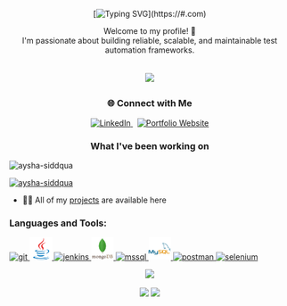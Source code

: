 <!-- My Profile README -->
<div align="center">
 
[![Typing SVG](https://readme-typing-svg.herokuapp.com?size=32&duration=4000&color=34385e&center=true&width=1000&lines=Hi+there,+I'm+Aysha+Siddqua...;I'm+a+QA+Automation+Engineer+at+Kroger...;Thank+you+so+much+for+visiting+My+Profile...)](https://#.com)
<p align="center">
  Welcome to my profile! 🚀<br>
  I'm passionate about building reliable, scalable, and maintainable test automation frameworks.
</p>

<h2 align="center">
  <a href="#"><img src="https://readme-typing-svg.herokuapp.com?lines=QA%20Analyst;QA%20Automation%20Engineer;Test%20Automation%20Expert;&center=true&color=98acf2&width=600&height=50"></a>
</h2>
</div>

<h3 align="center">🌐 Connect with Me</h3> <p align="center"> <a href="https://www.linkedin.com/in/aysha-siddqua-" target="_blank" title="LinkedIn"> <img src="https://img.shields.io/badge/LinkedIn-blue?style=for-the-badge&logo=linkedin" alt="LinkedIn"> </a> &nbsp; <a href="https://im-ahmed-hasan.github.io/ahmed-hasan-website/" target="_blank" title="Portfolio Website"> <img src="https://img.shields.io/badge/Portfolio-Website-informational?style=for-the-badge&logo=google-chrome" alt="Portfolio Website"> </a> </p>

<h3 align="center">What I've been working on</h3>

<p align="left"> <img src="https://komarev.com/ghpvc/?username=aysha-siddqua&label=Profile%20views&color=0e75b6&style=flat" alt="aysha-siddqua" /> </p>

<p align="left"> <a href="https://github.com/ryo-ma/github-profile-trophy"><img src="https://github-profile-trophy.vercel.app/?username=aysha-siddqua" alt="aysha-siddqua" /></a> </p>

- 👨‍💻 All of my [projects](https://github.com/aysha-siddqua?tab=repositories) are available here

<h3 align="left">Languages and Tools:</h3>
<p align="left"> <a href="https://git-scm.com/" target="_blank" rel="noreferrer"> <img src="https://www.vectorlogo.zone/logos/git-scm/git-scm-icon.svg" alt="git" width="40" height="40"/> </a> <a href="https://www.java.com" target="_blank" rel="noreferrer"> <img src="https://raw.githubusercontent.com/devicons/devicon/master/icons/java/java-original.svg" alt="java" width="40" height="40"/> </a> <a href="https://www.jenkins.io" target="_blank" rel="noreferrer"> <img src="https://www.vectorlogo.zone/logos/jenkins/jenkins-icon.svg" alt="jenkins" width="40" height="40"/> </a> <a href="https://www.mongodb.com/" target="_blank" rel="noreferrer"> <img src="https://raw.githubusercontent.com/devicons/devicon/master/icons/mongodb/mongodb-original-wordmark.svg" alt="mongodb" width="40" height="40"/> </a> <a href="https://www.microsoft.com/en-us/sql-server" target="_blank" rel="noreferrer"> <img src="https://www.svgrepo.com/show/303229/microsoft-sql-server-logo.svg" alt="mssql" width="40" height="40"/> </a> <a href="https://www.mysql.com/" target="_blank" rel="noreferrer"> <img src="https://raw.githubusercontent.com/devicons/devicon/master/icons/mysql/mysql-original-wordmark.svg" alt="mysql" width="40" height="40"/> </a> <a href="https://postman.com" target="_blank" rel="noreferrer"> <img src="https://www.vectorlogo.zone/logos/getpostman/getpostman-icon.svg" alt="postman" width="40" height="40"/> </a> <a href="https://www.selenium.dev" target="_blank" rel="noreferrer"> <img src="https://raw.githubusercontent.com/detain/svg-logos/780f25886640cef088af994181646db2f6b1a3f8/svg/selenium-logo.svg" alt="selenium" width="40" height="40"/> </a> </p>

<p align="center">
  <img src="https://img.shields.io/badge/My%20GitHub%20Stats-1F222E?style=for-the-badge&logo=github&logoColor=white&labelColor=1F222E&color=1F222E" />
</p>

<p align="center">
  <img width="395px" src="https://github-readme-stats.vercel.app/api?username=naveenanimation20&count_private=true&show_icons=true&&custom_title=Aysha%20Siddqua's%20GitHub%20Stats&hide_border=true&bg_color=1F222E" />
  <img width="420px" src="https://github-readme-streak-stats.herokuapp.com?user=ahmed-hasan-kr&hide_border=true&fire=C77800&ring=7C2AE8&background=1F222E" />
</p>
